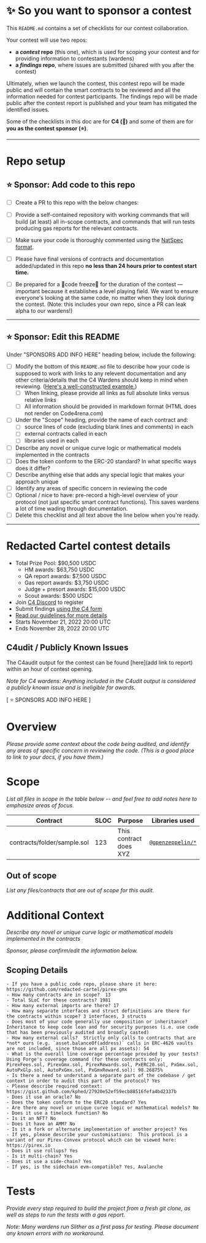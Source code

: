 # ✨ So you want to sponsor a contest

This `README.md` contains a set of checklists for our contest collaboration.

Your contest will use two repos: 
- **a _contest_ repo** (this one), which is used for scoping your contest and for providing information to contestants (wardens)
- **a _findings_ repo**, where issues are submitted (shared with you after the contest) 

Ultimately, when we launch the contest, this contest repo will be made public and will contain the smart contracts to be reviewed and all the information needed for contest participants. The findings repo will be made public after the contest report is published and your team has mitigated the identified issues.

Some of the checklists in this doc are for **C4 (🐺)** and some of them are for **you as the contest sponsor (⭐️)**.

---

# Repo setup

## ⭐️ Sponsor: Add code to this repo

- [ ] Create a PR to this repo with the below changes:
- [ ] Provide a self-contained repository with working commands that will build (at least) all in-scope contracts, and commands that will run tests producing gas reports for the relevant contracts.
- [ ] Make sure your code is thoroughly commented using the [NatSpec format](https://docs.soliditylang.org/en/v0.5.10/natspec-format.html#natspec-format).
- [ ] Please have final versions of contracts and documentation added/updated in this repo **no less than 24 hours prior to contest start time.**
- [ ] Be prepared for a 🚨code freeze🚨 for the duration of the contest — important because it establishes a level playing field. We want to ensure everyone's looking at the same code, no matter when they look during the contest. (Note: this includes your own repo, since a PR can leak alpha to our wardens!)


---

## ⭐️ Sponsor: Edit this README

Under "SPONSORS ADD INFO HERE" heading below, include the following:

- [ ] Modify the bottom of this `README.md` file to describe how your code is supposed to work with links to any relevent documentation and any other criteria/details that the C4 Wardens should keep in mind when reviewing. ([Here's a well-constructed example.](https://github.com/code-423n4/2022-08-foundation#readme))
  - [ ] When linking, please provide all links as full absolute links versus relative links
  - [ ] All information should be provided in markdown format (HTML does not render on Code4rena.com)
- [ ] Under the "Scope" heading, provide the name of each contract and:
  - [ ] source lines of code (excluding blank lines and comments) in each
  - [ ] external contracts called in each
  - [ ] libraries used in each
- [ ] Describe any novel or unique curve logic or mathematical models implemented in the contracts
- [ ] Does the token conform to the ERC-20 standard? In what specific ways does it differ?
- [ ] Describe anything else that adds any special logic that makes your approach unique
- [ ] Identify any areas of specific concern in reviewing the code
- [ ] Optional / nice to have: pre-record a high-level overview of your protocol (not just specific smart contract functions). This saves wardens a lot of time wading through documentation.
- [ ] Delete this checklist and all text above the line below when you're ready.

---

# Redacted Cartel contest details
- Total Prize Pool: $90,500 USDC
  - HM awards: $63,750 USDC
  - QA report awards: $7,500 USDC
  - Gas report awards: $3,750 USDC
  - Judge + presort awards: $15,000 USDC
  - Scout awards: $500 USDC
- Join [C4 Discord](https://discord.gg/code4rena) to register
- Submit findings [using the C4 form](https://code4rena.com/contests/2022-11-redacted-cartel-contest/submit)
- [Read our guidelines for more details](https://docs.code4rena.com/roles/wardens)
- Starts November 21, 2022 20:00 UTC
- Ends November 28, 2022 20:00 UTC

## C4udit / Publicly Known Issues

The C4audit output for the contest can be found [here](add link to report) within an hour of contest opening.

*Note for C4 wardens: Anything included in the C4udit output is considered a publicly known issue and is ineligible for awards.*

[ ⭐️ SPONSORS ADD INFO HERE ]

# Overview

*Please provide some context about the code being audited, and identify any areas of specific concern in reviewing the code. (This is a good place to link to your docs, if you have them.)*

# Scope

*List all files in scope in the table below -- and feel free to add notes here to emphasize areas of focus.*

| Contract | SLOC | Purpose | Libraries used |  
| ----------- | ----------- | ----------- | ----------- |
| contracts/folder/sample.sol | 123 | This contract does XYZ | [`@openzeppelin/*`](<(https://openzeppelin.com/contracts/)>) |

## Out of scope

*List any files/contracts that are out of scope for this audit.*

# Additional Context

*Describe any novel or unique curve logic or mathematical models implemented in the contracts*

*Sponsor, please confirm/edit the information below.*

## Scoping Details 
```
- If you have a public code repo, please share it here: https://github.com/redacted-cartel/pirex-gmx
- How many contracts are in scope?  13
- Total SLoC for these contracts? 1981
- How many external imports are there? 17
- How many separate interfaces and struct definitions are there for the contracts within scope? 3 interfaces, 3 structs
- Does most of your code generally use composition or inheritance? Inheritance to keep code lean and for security purposes (i.e. use code that has been previously audited and broadly casted)
- How many external calls?  Strictly only calls to contracts that are *not* ours (e.g. `asset.balanceOf(address)` calls in ERC-4626 vaults are not included, since those are all px assets): 54
- What is the overall line coverage percentage provided by your tests?  Using Forge's coverage command (for these contracts only: PirexFees.sol, PirexGmx.sol, PirexRewards.sol, PxERC20.sol, PxGmx.sol, AutoPxGlp.sol, AutoPxGmx.sol, PxGmxReward.sol): 98.26875%
- Is there a need to understand a separate part of the codebase / get context in order to audit this part of the protocol? Yes
- Please describe required context: https://gist.github.com/kphed/27920e52ef59ecb88516fefa4bd2337b
- Does it use an oracle? No
- Does the token conform to the ERC20 standard? Yes
- Are there any novel or unique curve logic or mathematical models? No
- Does it use a timelock function? No
- Is it an NFT? No
- Does it have an AMM? No
- Is it a fork or alternate implementation of another project? Yes
- If yes, please describe your customisations:  This protocol is a variant of our Pirex-Convex protocol which can be viewed here: https://pirex.io
- Does it use rollups? Yes
- Is it multi-chain? Yes
- Does it use a side-chain? Yes
- If yes, is the sidechain evm-compatible? Yes, Avalanche
```

# Tests

*Provide every step required to build the project from a fresh git clone, as well as steps to run the tests with a gas report.* 

*Note: Many wardens run Slither as a first pass for testing.  Please document any known errors with no workaround.* 
